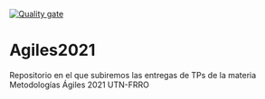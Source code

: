 [![Quality gate](https://sonarcloud.io/api/project_badges/quality_gate?project=ManuelBahamonde_Agiles2021)](https://sonarcloud.io/summary/new_code?id=ManuelBahamonde_Agiles2021)
# Agiles2021
Repositorio en el que subiremos las entregas de TPs de la materia Metodologías Ágiles 2021 UTN-FRRO
